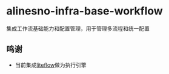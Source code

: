 # alinesno-infra-base-workflow
集成工作流基础能力和配置管理，用于管理多流程和统一配置

## 鸣谢

- 当前集成[liteflow](https://github.com/dromara/liteflow)做为执行引擎
